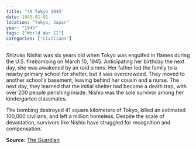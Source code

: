 ```yaml
---
title: "49 Tokyo 1945"
date: 1945-01-01
location: "Tokyo, Japan"
year: "1945"
tags: ["World War II"]
categories: ["Civilians"]
---
```


Shizuko Nishio was six years old when Tokyo was engulfed in flames during the U.S. firebombing on March 10, 1945. Anticipating her birthday the next day, she was awakened by air raid sirens. Her father led the family to a nearby primary school for shelter, but it was overcrowded. They moved to another school's basement, leaving behind her cousin and a nurse. The next day, they learned that the initial shelter had become a death trap, with over 200 people perishing inside. Nishio was the sole survivor among her kindergarten classmates.

The bombing destroyed 41 square kilometers of Tokyo, killed an estimated 100,000 civilians, and left a million homeless. Despite the scale of devastation, survivors like Nishio have struggled for recognition and compensation.

**Source:** [The Guardian](https://www.theguardian.com/world/2025/mar/10/great-tokyo-air-raid-firebombing-anniversary-america-survivors)